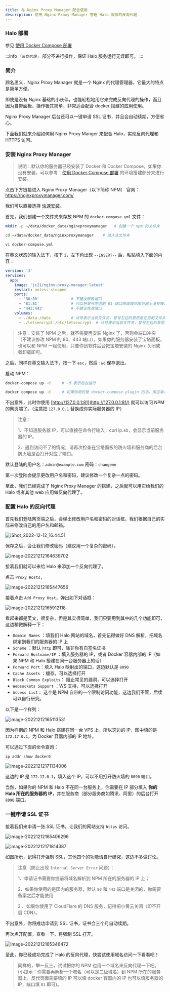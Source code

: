 ```yaml
---
title: 与 Nginx Proxy Manager 配合使用
description: 使用 Nginx Proxy Manager 管理 Halo 服务的反向代理
---
```



### Halo 部署

参见 [使用 Docker Compose 部署](https://docs.halo.run/getting-started/install/docker-compose)

:::info
`「反向代理」` 部分不进行操作，保证 Halo 服务运行无误即可。
:::

### 简介

顾名思义，Nginx Proxy Manager 就是一个 Nginx 的代理管理器，它最大的特点是简单方便。

即使是没有 Nginx 基础的小伙伴，也能轻松地用它来完成反向代理的操作，而且因为自带面板，操作极其简单，非常适合配合 docker 搭建的应用使用。

Nginx Proxy Manager 后台还可以一键申请 SSL 证书，并且会自动续期，方便省心。

下面我们就来介绍如何用 Nginx Proxy Manger 来配合 Halo，实现反向代理和 HTTPS 访问。

### 安装 Nginx Proxy Manager

> 说明：默认你的服务器已经安装了 Docker 和 Docker Compose，如果你没有安装，可以参考：[使用 Docker Compose 部署](https://docs.halo.run/getting-started/install/docker-compose) 的环境搭建部分来进行安装。

点击下方链接进入 Nginx Proxy Manager（以下简称 NPM） 官网：<https://nginxproxymanager.com/>

我们可以直接选择 [快速安装](https://nginxproxymanager.com/guide/#quick-setup)。

首先，我们创建一个文件夹来存放 NPM 的 `docker-compose.yml` 文件：

```bash
mkdir -p ~/data/docker_data/nginxproxymanager   # 创建一个 npm 的文件夹

cd ~/data/docker_data/nginxproxymanager    # 进入该文件夹

vi docker-compose.yml
```

在英文状态的输入法下，按下 `i`，左下角出现 `--INSERT--` 后，粘贴填入下面的内容：

```yaml
version: '3'
services:
  app:
    image: 'jc21/nginx-proxy-manager:latest'
    restart: unless-stopped
    ports:
      - '80:80'              # 不建议修改端口
      - '81:81'              # 可以把冒号左边的 81 端口修改成你服务器上没有被占用的端口
      - '443:443'            # 不建议修改端口
    volumes:
      - ./data:/data         # 点号表示当前文件夹，冒号左边的意思是在当前文件夹下创建一个 data 目录，用于存放数据，如果不存在的话，会自动创建
      - ./letsencrypt:/etc/letsencrypt  # 点号表示当前文件夹，冒号左边的意思是在当前文件夹下创建一个 letsencrypt 目录，用于存放证书，如果不存在的话，会自动创建
```

> 注意：安装了 NPM 之后，就不需要再安装 Nginx 了，否则会端口冲突（不建议修改 NPM 的 80、443 端口）。如果你的服务器安装了宝塔面板，也可以和 NPM 一起使用，只要你到软件后台把宝塔安装的 Nginx 关闭或者卸载即可。

之后，同样在英文输入法下，按一下 `esc`，然后 `:wq` 保存退出。

启动 NPM：

```bash
docker-compose up -d     # -d 表示后台运行

docker compose up -d     # 如果你用的是 docker-compose-plugin 的话，用这条命令
```

不出意外，此时你使用 [http://127.0.0.1:81](http://127.0.0.1:81/) 就可以访问 NPM 的网页端了。（注意把 `127.0.0.1` 替换成你实际服务器的 IP）

> 注意：
>
> 1、不知道服务器 IP，可以直接在命令行输入：curl ip.sb，会显示当前服务器的 IP。
>
> 2、遇到访问不了的情况，请再次检查在宝塔面板的防火墙和服务商的后台防火墙是否打开对应了端口。

默认登陆的用户名：`admin@example.com` 密码：`changeme`

第一次登陆会提示更改用户名和密码，建议修改一个复杂一点的密码。

至此，我们已经完成了 Nginx Proxy Manager 的搭建，之后就可以用它给我们的 Halo 或者其他 web 应用做反向代理了。

### 配置 Halo 的反向代理

首先我们登陆网页端之后，会弹出修改用户名和密码的对话框，我们根据自己的实际来修改自己的用户名和邮箱。

![iShot_2022-12-12_16.44.51](https://img.laoda.de/i/2022/12/12/r7qwgr-2.webp)

保存之后，会让我们修改密码（建议用一个复杂的密码）。

![image-20221212164639702](https://img.laoda.de/i/2022/12/12/r88bvl-2.webp)

接着我们就可以来给 Halo 来添加一个反向代理了。

点击 `Proxy Hosts`，

![image-20221212165447656](https://img.laoda.de/i/2022/12/12/rd1a5e-2.webp)

接着点击 `Add Proxy Host`，弹出如下对话框：

![image-20221212165912118](https://img.laoda.de/i/2022/12/12/rftexf-2.webp)

看起来都是英文，很复杂，但是其实很简单，我们只要用到其中的几个功能即可，这边稍微解释一下：

- `Domain Names` ：填我们 Halo 网站的域名，首先记得做好 DNS 解析，把域名绑定到我们的服务器的 IP 上
- `Scheme` ：默认 `http` 即可，除非你有自签名证书
- `Forward Hostname/IP` ：填入服务器的 IP，或者 Docker 容器内部的 IP（如果 NPM 和 Halo 搭建在同一台服务器上的话）
- `Forward Port`：填入 Halo 映射出的端口，这边默认是 `8090`
- `Cache Assets` ：缓存，可以选择打开
- `Block Common Exploits`： 阻止常见的漏洞，可以选择打开
- `Websockets Support` ：WS 支持，可以选择打开
- `Access List`： 这个是 NPM 自带的一个限制访问功能，这边我们不管，后续可以自行研究。

以下是一个样列：

![image-20221212165113531](https://img.laoda.de/i/2022/12/12/rb22bk-2.webp)

因为样例的 NPM 和 Halo 搭建在同一台 VPS 上，所以这边的 IP，图中填的是 `172.17.0.1`，为 Docker 容器内部的 IP 地址，

可以通过下面的命令查询：

```bash
ip addr show docker0
```

![image-20221212171134006](https://img.laoda.de/i/2022/12/12/sawc56-2.webp)

这边的 IP 是 `172.17.0.1`，填入这个 IP，可以不用打开防火墙的 `8090` 端口。

当然，如果你的 NPM 和 Halo 不在同一台服务上，你需要在 IP 部分填入 **你的 Halo 所在的服务器的 IP**，并在服务商（部分服务商如腾讯、阿里）的后台打开 `8090` 端口。

### 一键申请 SSL 证书

接着我们来申请一张 SSL 证书，让我们的网站支持 `https` 访问。

![image-20221212165406296](https://img.laoda.de/i/2022/12/12/rcskzu-2.webp)

![image-20221212171814387](https://img.laoda.de/i/2022/12/12/sey05n-2.webp)

如图所示，记得打开强制 SSL，其他四个的功能请自行研究，这边不多做讨论。

> 注意（防止出现 `Internal Server Error` 问题）：
>
> 1、申请证书需要你提前将域名解析到 NPM 所在的服务器的 IP 上；
>
> 2、如果你使用的是国内的服务器，默认 `80` 和 `443` 端口是关闭的，你需要备案之后才能使用
>
> 2 、如果你使用了 CloudFlare 的 DNS 服务，记得把小黄云关闭（即不开启 CDN）。

不出意外，你将成功申请到 SSL 证书，证书会三个月自动续期。

再次点开配置，查看一下，将强制 SSL 打开。

![image-20221212165346472](https://img.laoda.de/i/2022/12/12/rcfn9x-2.webp)

至此，你已经成功完成了 Halo 的反向代理，快尝试使用域名访问一下看看吧！

> 同样的，举一反三，试试把你的 NPM 也用一个域名来反向代理一下吧。(小提示：你需要再解析一个域名（可以是二级域名）到 NPM 所在的服务器上，反代页面需要填的 IP 可以填 docker 容器内的 IP 也可以填服务器的 IP，端口填 `81` 即可)。
